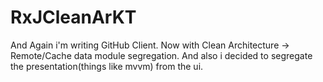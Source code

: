 # RxJCleanArKT

And Again i'm writing GitHub Client. Now with Clean Architecture -> Remote/Cache data module segregation. And also i decided to segregate the presentation(things like mvvm) from the ui.
